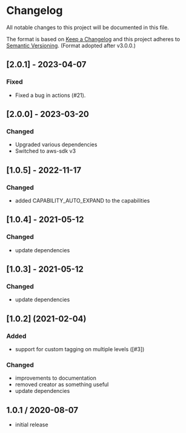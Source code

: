 # Changelog

All notable changes to this project will be documented in this file.

The format is based on [Keep a Changelog](http://keepachangelog.com/en/1.0.0/)
and this project adheres to [Semantic Versioning](http://semver.org/spec/v2.0.0.html). (Format adopted after v3.0.0.)

## [2.0.1] - 2023-04-07

### Fixed

- Fixed a bug in actions (#21).

## [2.0.0] - 2023-03-20

### Changed
  - Upgraded various dependencies
  - Switched to aws-sdk v3

## [1.0.5] - 2022-11-17
### Changed
 - added CAPABILITY_AUTO_EXPAND to the capabilities

## [1.0.4] - 2021-05-12
### Changed

- update dependencies
## [1.0.3] - 2021-05-12
### Changed

- update dependencies

<!-- markdownlint-disable MD024 -->
<!-- markdownlint-disable MD004 -->
## [1.0.2] (2021-02-04)

### Added

- support for custom tagging on multiple levels ([#3])

### Changed

- improvements to documentation
- removed creator as something useful
- update dependencies
## 1.0.1 / 2020-08-07

- initial release

